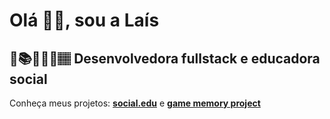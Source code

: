 # Olá 👋🏽, sou a Laís

## 🔭📚👩🏽‍💻🏽 Desenvolvedora fullstack e educadora social 

Conheça meus projetos: **[social.edu](https://github.com/social-edu)**  e **[game memory project](https://github.com/Game-Memory-Project)**
